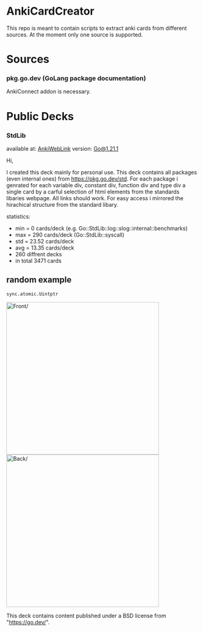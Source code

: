 # AnkiCardCreator

This repo is meant to contain scripts to extract anki cards from different sources. At the moment only one source is supported.

# Sources

### pkg.go.dev (GoLang package documentation)
AnkiConnect addon is necessary.


# Public Decks

### StdLib 

available at: [AnkiWebLink](https://ankiweb.net/shared/info/1050662530)
version: Go@1.21.1 

Hi,

I created this deck mainly for personal use. This deck contains all packages (even internal ones) from https://pkg.go.dev/std. For each package i genrated for each variable div, constant div, function div and type div a single card by a carful selection of html elements from the standards libaries webpage. All links should work. For easy access i mirrored the hirachical structure from the standard libary.

statistics:

- min = 0 cards/deck (e.g. Go::StdLib::log::slog::internal::benchmarks)
- max = 290 cards/deck (Go::StdLib::syscall)
- std = 23.52 cards/deck
- avg = 13.35 cards/deck
- 260 diffrent decks
- in total 3471 cards

## random example
  
`sync.atomic.Uintptr` 

<img src="https://github.com/DerBrunoIR/AnkiCardCreator/assets/95578637/0a21eb67-07e0-461e-957e-ef959b949cd1" height=400 alt=Front/> <img src="https://github.com/DerBrunoIR/AnkiCardCreator/assets/95578637/a2278989-fc10-4584-9ae3-908c01b633d6" height=400 alt=Back/>


This deck contains content published under a BSD license from "https://go.dev/".
